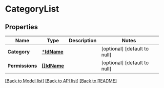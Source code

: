 # CategoryList

## Properties
Name | Type | Description | Notes
------------ | ------------- | ------------- | -------------
**Category** | [***IdName**](IdName.md) |  | [optional] [default to null]
**Permissions** | [**[]IdName**](IdName.md) |  | [optional] [default to null]

[[Back to Model list]](../README.md#documentation-for-models) [[Back to API list]](../README.md#documentation-for-api-endpoints) [[Back to README]](../README.md)

